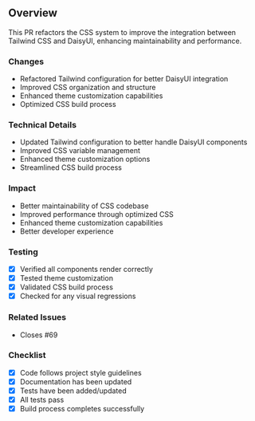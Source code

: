 ## Overview

This PR refactors the CSS system to improve the integration between Tailwind CSS and DaisyUI, enhancing maintainability and performance.

### Changes

- Refactored Tailwind configuration for better DaisyUI integration
- Improved CSS organization and structure
- Enhanced theme customization capabilities
- Optimized CSS build process

### Technical Details

- Updated Tailwind configuration to better handle DaisyUI components
- Improved CSS variable management
- Enhanced theme customization options
- Streamlined CSS build process

### Impact

- Better maintainability of CSS codebase
- Improved performance through optimized CSS
- Enhanced theme customization capabilities
- Better developer experience

### Testing

- [x] Verified all components render correctly
- [x] Tested theme customization
- [x] Validated CSS build process
- [x] Checked for any visual regressions

### Related Issues

- Closes #69

### Checklist

- [x] Code follows project style guidelines
- [x] Documentation has been updated
- [x] Tests have been added/updated
- [x] All tests pass
- [x] Build process completes successfully
